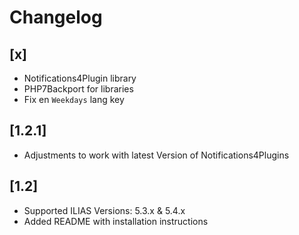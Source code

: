 # Changelog

## [x]
* Notifications4Plugin library
* PHP7Backport for libraries
* Fix en `Weekdays` lang key

## [1.2.1]
* Adjustments to work with latest Version of Notifications4Plugins

## [1.2]
* Supported ILIAS Versions: 5.3.x & 5.4.x
* Added README with installation instructions
